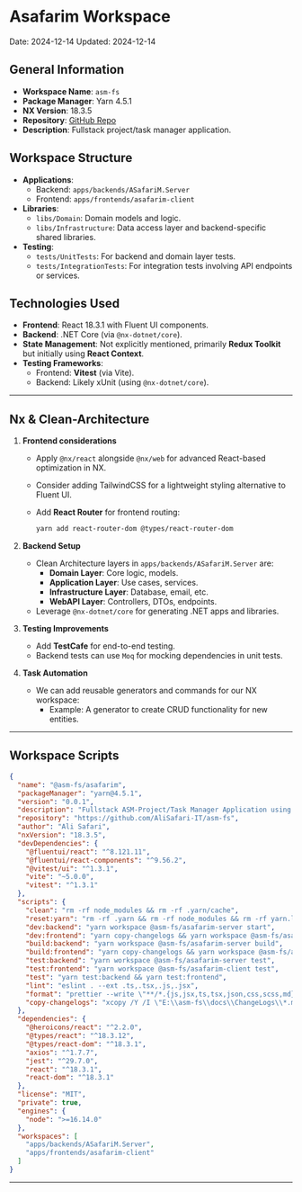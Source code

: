 # Asafarim Workspace
Date: 2024-12-14
Updated: 2024-12-14


## **General Information**

- **Workspace Name**: `asm-fs`
- **Package Manager**: Yarn 4.5.1
- **NX Version**: 18.3.5
- **Repository**: [GitHub Repo](https://github.com/AliSafari-IT/asm-fs)
- **Description**: Fullstack project/task manager application.

## **Workspace Structure**

- **Applications**:
  - Backend: `apps/backends/ASafariM.Server`
  - Frontend: `apps/frontends/asafarim-client`
- **Libraries**:
  - `libs/Domain`: Domain models and logic.
  - `libs/Infrastructure`: Data access layer and backend-specific shared libraries.
- **Testing**:
  - `tests/UnitTests`: For backend and domain layer tests.
  - `tests/IntegrationTests`: For integration tests involving API endpoints or services.

## **Technologies Used**

- **Frontend**: React 18.3.1 with Fluent UI components.
- **Backend**: .NET Core (via `@nx-dotnet/core`).
- **State Management**: Not explicitly mentioned, primarily **Redux Toolkit** but initially using **React Context**.
- **Testing Frameworks**:
  - Frontend: **Vitest** (via Vite).
  - Backend: Likely xUnit (using `@nx-dotnet/core`).

---

## **Nx & Clean-Architecture**

1. **Frontend considerations**

   - Apply `@nx/react` alongside `@nx/web` for advanced React-based optimization in NX.
   - Consider adding TailwindCSS for a lightweight styling alternative to Fluent UI.
   - Add **React Router** for frontend routing:

     ```bash
     yarn add react-router-dom @types/react-router-dom
     ```

2. **Backend Setup**

   - Clean Architecture layers in `apps/backends/ASafariM.Server` are:
       - **Domain Layer**: Core logic, models.
       - **Application Layer**: Use cases, services.
       - **Infrastructure Layer**: Database, email, etc.
       - **WebAPI Layer**: Controllers, DTOs, endpoints.
   - Leverage `@nx-dotnet/core` for generating .NET apps and libraries.

3. **Testing Improvements**

   - Add **TestCafe** for end-to-end testing.
   - Backend tests can use `Moq` for mocking dependencies in unit tests.

4. **Task Automation**
   - We can add reusable generators and commands for our NX workspace:
     - Example: A generator to create CRUD functionality for new entities.

---

## **Workspace Scripts**

```json
{
  "name": "@asm-fs/asafarim",
  "packageManager": "yarn@4.5.1",
  "version": "0.0.1",
  "description": "Fullstack ASM-Project/Task Manager Application using NX Workspace",
  "repository": "https://github.com/AliSafari-IT/asm-fs",
  "author": "Ali Safari",
  "nxVersion": "18.3.5",
  "devDependencies": {
    "@fluentui/react": "^8.121.11",
    "@fluentui/react-components": "^9.56.2",
    "@vitest/ui": "^1.3.1",
    "vite": "~5.0.0",
    "vitest": "^1.3.1"
  },
  "scripts": {
    "clean": "rm -rf node_modules && rm -rf .yarn/cache",
    "reset:yarn": "rm -rf .yarn && rm -rf node_modules && rm -rf yarn.lock && yarn install",
    "dev:backend": "yarn workspace @asm-fs/asafarim-server start",
    "dev:frontend": "yarn copy-changelogs && yarn workspace @asm-fs/asafarim-client dev",
    "build:backend": "yarn workspace @asm-fs/asafarim-server build",
    "build:frontend": "yarn copy-changelogs && yarn workspace @asm-fs/asafarim-client build",
    "test:backend": "yarn workspace @asm-fs/asafarim-server test",
    "test:frontend": "yarn workspace @asm-fs/asafarim-client test",
    "test": "yarn test:backend && yarn test:frontend",
    "lint": "eslint . --ext .ts,.tsx,.js,.jsx",
    "format": "prettier --write \"**/*.{js,jsx,ts,tsx,json,css,scss,md}\"",
    "copy-changelogs": "xcopy /Y /I \"E:\\asm-fs\\docs\\ChangeLogs\\*.md\" \"E:\\asm-fs\\apps\\frontends\\asafarim-client\\src\\pages\\Changelog\\changelogMds\""
  },
  "dependencies": {
    "@heroicons/react": "^2.2.0",
    "@types/react": "^18.3.12",
    "@types/react-dom": "^18.3.1",
    "axios": "^1.7.7",
    "jest": "^29.7.0",
    "react": "^18.3.1",
    "react-dom": "^18.3.1"
  },
  "license": "MIT",
  "private": true,
  "engines": {
    "node": ">=16.14.0"
  },
  "workspaces": [
    "apps/backends/ASafariM.Server",
    "apps/frontends/asafarim-client"
  ]
}

```

---
